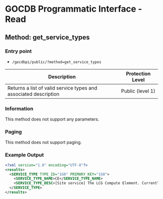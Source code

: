 # GOCDB Programmatic Interface - Read

## Method: get_service_types

### Entry point

- `/gocdbpi/public/?method=get_service_types`

| Description | Protection Level |
| - | - |
| Returns a list of valid service types and associated description | Public (level 1) |

### Information

This method does not support any parameters.

### Paging

This method does not support paging.

### Example Output

```xml
<?xml version="1.0" encoding="UTF-8"?>
<results>
  <SERVICE_TYPE TYPE_ID="1G0" PRIMARY_KEY="1G0">
    <SERVICE_TYPE_NAME>CE</SERVICE_TYPE_NAME>
    <SERVICE_TYPE_DESC>[Site service] The LCG Compute Element. Currently the standard CE within the gLite middleware stack. Soon to be replaced by the CREAM CE. </SERVICE_TYPE_DESC>
  </SERVICE_TYPE>
</results>
```
